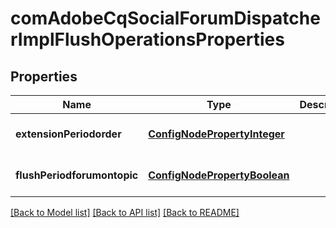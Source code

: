 # comAdobeCqSocialForumDispatcherImplFlushOperationsProperties

## Properties
Name | Type | Description | Notes
------------ | ------------- | ------------- | -------------
**extensionPeriodorder** | [**ConfigNodePropertyInteger**](ConfigNodePropertyInteger.md) |  | [optional] [default to null]
**flushPeriodforumontopic** | [**ConfigNodePropertyBoolean**](ConfigNodePropertyBoolean.md) |  | [optional] [default to null]

[[Back to Model list]](../README.md#documentation-for-models) [[Back to API list]](../README.md#documentation-for-api-endpoints) [[Back to README]](../README.md)


